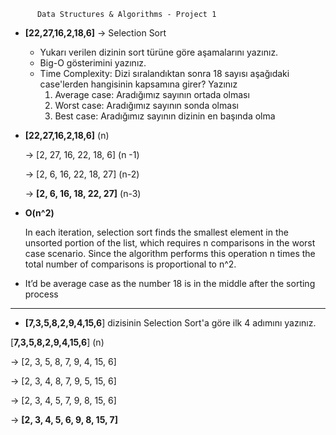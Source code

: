 
          Data Structures & Algorithms - Project 1 

- **[22,27,16,2,18,6]** → Selection Sort
    - Yukarı verilen dizinin sort türüne göre aşamalarını yazınız.
    - Big-O gösterimini yazınız.
    - Time Complexity: Dizi sıralandıktan sonra 18 sayısı aşağıdaki case'lerden hangisinin kapsamına girer? Yazınız
        1. Average case: Aradığımız sayının ortada olması
        2. Worst case: Aradığımız sayının sonda olması
        3. Best case: Aradığımız sayının dizinin en başında olma

- **[22,27,16,2,18,6]** (n)
    
    → [2, 27, 16, 22, 18, 6] (n -1)
    
    → [2, 6, 16, 22, 18, 27] (n-2)
    
    → **[2, 6, 16, 18, 22, 27]** (n-3)
    

- **O(n^2)**
    
    In each iteration, selection sort finds the smallest element in the unsorted portion of the list, which requires n comparisons in the worst case scenario. Since the algorithm performs this operation n times the total number of comparisons is proportional to n^2.
    

- It’d be average case as the number 18 is in the middle after the sorting process

---

- **[7,3,5,8,2,9,4,15,6**] dizisinin Selection Sort'a göre ilk 4 adımını yazınız.

[**7,3,5,8,2,9,4,15,6**] (n)

→ [2, 3, 5, 8, 7, 9, 4, 15, 6]

→ [2, 3, 4, 8, 7, 9, 5, 15, 6]

→ [2, 3, 4, 5, 7, 9, 8, 15, 6]

→ **[2, 3, 4, 5, 6, 9, 8, 15, 7]**
